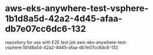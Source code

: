 # aws-eks-anywhere-test-vsphere-1b1d8a5d-42a2-4d45-afaa-db7e07cc6dc6-132
repository for use with E2E test job aws-eks-anywhere-test-vsphere:1b1d8a5d-42a2-4d45-afaa-db7e07cc6dc6-132
